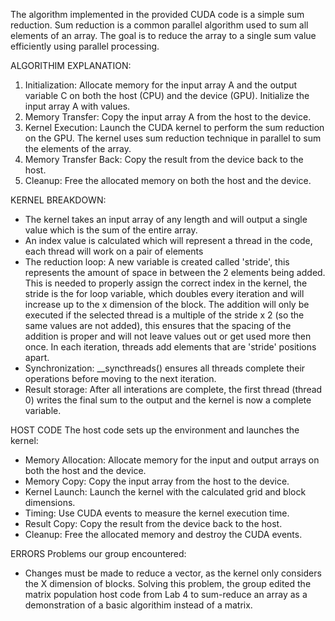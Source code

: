 The algorithm implemented in the provided CUDA code is a simple sum reduction. Sum reduction is a common parallel algorithm used to sum all elements of an array. The goal is to reduce the array to a single sum value efficiently using parallel processing.

ALGORITHIM EXPLANATION:
1.	Initialization: Allocate memory for the input array A and the output variable C on both the host (CPU) and the device (GPU). Initialize the input array A with values.
2.	Memory Transfer: Copy the input array A from the host to the device.
3.	Kernel Execution: Launch the CUDA kernel to perform the sum reduction on the GPU. The kernel uses sum reduction technique in parallel to sum the elements of the array.
4.	Memory Transfer Back: Copy the result from the device back to the host.
5.	Cleanup: Free the allocated memory on both the host and the device.

KERNEL BREAKDOWN:
  - The kernel takes an input array of any length and will output a single value which is the sum of the entire array. 
  - An index value is calculated which will represent a thread in the code, each thread will work on a pair of elements
  - The reduction loop: A new variable is created called 'stride', this represents the amount of space in between the 2 elements being added. This is needed to properly assign the correct index in the kernel, the stride is the for loop variable, which doubles every iteration and will increase up to the x dimension of the block. The addition will only be executed if the selected thread is a multiple of the stride x 2 (so the same values are not added), this ensures that the spacing of the addition is proper and will not leave values out or get used more then once. In each iteration, threads add elements that are 'stride' positions apart.
  - Synchronization: __syncthreads() ensures all threads complete their operations before moving to the next iteration.
  - Result storage: After all interations are complete, the first thread (thread 0) writes the final sum to the output and the kernel is now a complete variable.

HOST CODE
The host code sets up the environment and launches the kernel:
- Memory Allocation: Allocate memory for the input and output arrays on both the host and the device.
- Memory Copy: Copy the input array from the host to the device.
- Kernel Launch: Launch the kernel with the calculated grid and block dimensions.
- Timing: Use CUDA events to measure the kernel execution time.
- Result Copy: Copy the result from the device back to the host.
- Cleanup: Free the allocated memory and destroy the CUDA events.

ERRORS
Problems our group encountered:
- Changes must be made to reduce a vector, as the kernel only considers the X dimension of blocks. Solving this problem, the group edited the matrix population host code from Lab 4 to sum-reduce an array as a demonstration of a basic algorithim instead of a matrix.

